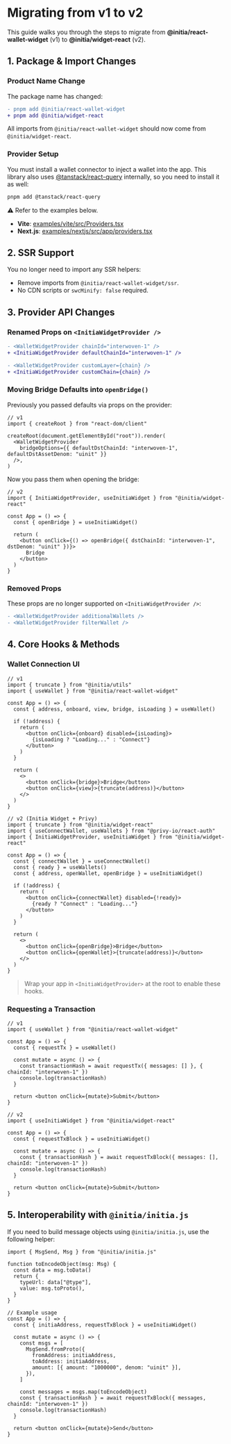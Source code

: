 # Migrating from v1 to v2

This guide walks you through the steps to migrate from **@initia/react-wallet-widget** (v1) to **@initia/widget-react** (v2).

## 1. Package & Import Changes

### Product Name Change

The package name has changed:

```diff
- pnpm add @initia/react-wallet-widget
+ pnpm add @initia/widget-react
```

All imports from `@initia/react-wallet-widget` should now come from `@initia/widget-react`.

### Provider Setup

You must install a wallet connector to inject a wallet into the app.
This library also uses [@tanstack/react-query](https://tanstack.com/query/latest) internally, so you need to install it as well:

```bash
pnpm add @tanstack/react-query
```

⚠️ Refer to the examples below.

- **Vite**: [examples/vite/src/Providers.tsx](https://github.com/initia-labs/widget/blob/main/examples/vite/src/Providers.tsx)
- **Next.js**: [examples/nextjs/src/app/providers.tsx](https://github.com/initia-labs/widget/blob/main/examples/nextjs/src/app/providers.tsx)

## 2. SSR Support

You no longer need to import any SSR helpers:

- Remove imports from `@initia/react-wallet-widget/ssr`.
- No CDN scripts or `swcMinify: false` required.

## 3. Provider API Changes

### Renamed Props on `<InitiaWidgetProvider />`

```diff
- <WalletWidgetProvider chainId="interwoven-1" />
+ <InitiaWidgetProvider defaultChainId="interwoven-1" />
```

```diff
- <WalletWidgetProvider customLayer={chain} />
+ <InitiaWidgetProvider customChain={chain} />
```

### Moving Bridge Defaults into `openBridge()`

Previously you passed defaults via props on the provider:

```tsx
// v1
import { createRoot } from "react-dom/client"

createRoot(document.getElementById("root")).render(
  <WalletWidgetProvider
    bridgeOptions={{ defaultDstChainId: "interwoven-1", defaultDstAssetDenom: "uinit" }}
  />,
)
```

Now you pass them when opening the bridge:

```tsx
// v2
import { InitiaWidgetProvider, useInitiaWidget } from "@initia/widget-react"

const App = () => {
  const { openBridge } = useInitiaWidget()

  return (
    <button onClick={() => openBridge({ dstChainId: "interwoven-1", dstDenom: "uinit" })}>
      Bridge
    </button>
  )
}
```

### Removed Props

These props are no longer supported on `<InitiaWidgetProvider />`:

```diff
- <WalletWidgetProvider additionalWallets />
- <WalletWidgetProvider filterWallet />
```

## 4. Core Hooks & Methods

### Wallet Connection UI

```tsx
// v1
import { truncate } from "@initia/utils"
import { useWallet } from "@initia/react-wallet-widget"

const App = () => {
  const { address, onboard, view, bridge, isLoading } = useWallet()

  if (!address) {
    return (
      <button onClick={onboard} disabled={isLoading}>
        {isLoading ? "Loading..." : "Connect"}
      </button>
    )
  }

  return (
    <>
      <button onClick={bridge}>Bridge</button>
      <button onClick={view}>{truncate(address)}</button>
    </>
  )
}
```

```tsx
// v2 (Initia Widget + Privy)
import { truncate } from "@initia/widget-react"
import { useConnectWallet, useWallets } from "@privy-io/react-auth"
import { InitiaWidgetProvider, useInitiaWidget } from "@initia/widget-react"

const App = () => {
  const { connectWallet } = useConnectWallet()
  const { ready } = useWallets()
  const { address, openWallet, openBridge } = useInitiaWidget()

  if (!address) {
    return (
      <button onClick={connectWallet} disabled={!ready}>
        {ready ? "Connect" : "Loading..."}
      </button>
    )
  }

  return (
    <>
      <button onClick={openBridge}>Bridge</button>
      <button onClick={openWallet}>{truncate(address)}</button>
    </>
  )
}
```

> Wrap your app in `<InitiaWidgetProvider>` at the root to enable these hooks.

### Requesting a Transaction

```tsx
// v1
import { useWallet } from "@initia/react-wallet-widget"

const App = () => {
  const { requestTx } = useWallet()

  const mutate = async () => {
    const transactionHash = await requestTx({ messages: [] }, { chainId: "interwoven-1" })
    console.log(transactionHash)
  }

  return <button onClick={mutate}>Submit</button>
}
```

```tsx
// v2
import { useInitiaWidget } from "@initia/widget-react"

const App = () => {
  const { requestTxBlock } = useInitiaWidget()

  const mutate = async () => {
    const { transactionHash } = await requestTxBlock({ messages: [], chainId: "interwoven-1" })
    console.log(transactionHash)
  }

  return <button onClick={mutate}>Submit</button>
}
```

## 5. Interoperability with `@initia/initia.js`

If you need to build message objects using `@initia/initia.js`, use the following helper:

```tsx
import { MsgSend, Msg } from "@initia/initia.js"

function toEncodeObject(msg: Msg) {
  const data = msg.toData()
  return {
    typeUrl: data["@type"],
    value: msg.toProto(),
  }
}

// Example usage
const App = () => {
  const { initiaAddress, requestTxBlock } = useInitiaWidget()

  const mutate = async () => {
    const msgs = [
      MsgSend.fromProto({
        fromAddress: initiaAddress,
        toAddress: initiaAddress,
        amount: [{ amount: "1000000", denom: "uinit" }],
      }),
    ]

    const messages = msgs.map(toEncodeObject)
    const { transactionHash } = await requestTxBlock({ messages, chainId: "interwoven-1" })
    console.log(transactionHash)
  }

  return <button onClick={mutate}>Send</button>
}
```
